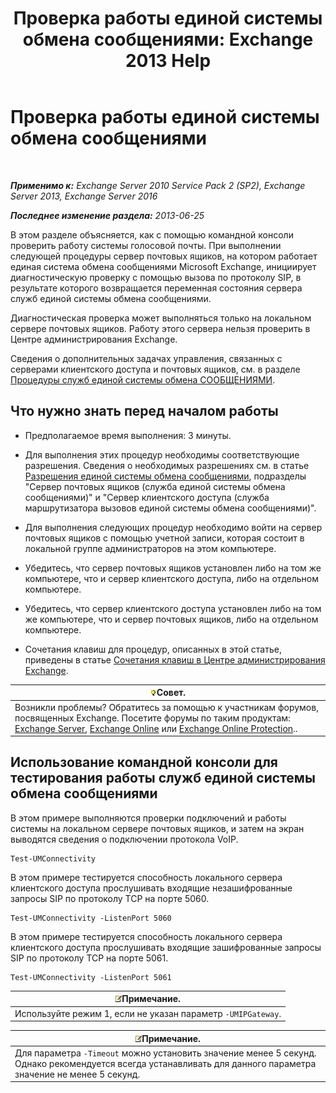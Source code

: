 ﻿---
title: 'Проверка работы единой системы обмена сообщениями: Exchange 2013 Help'
TOCTitle: Проверка работы единой системы обмена сообщениями
ms:assetid: 06c9ab4e-8272-47b1-a217-e366f7e9dbaa
ms:mtpsurl: https://technet.microsoft.com/ru-ru/library/Aa995957(v=EXCHG.150)
ms:contentKeyID: 56271226
ms.date: 05/22/2018
mtps_version: v=EXCHG.150
ms.translationtype: MT
---

# Проверка работы единой системы обмена сообщениями

 

_**Применимо к:** Exchange Server 2010 Service Pack 2 (SP2), Exchange Server 2013, Exchange Server 2016_

_**Последнее изменение раздела:** 2013-06-25_

В этом разделе объясняется, как с помощью командной консоли проверить работу системы голосовой почты. При выполнении следующей процедуры сервер почтовых ящиков, на котором работает единая система обмена сообщениями Microsoft Exchange, инициирует диагностическую проверку с помощью вызова по протоколу SIP, в результате которого возвращается переменная состояния сервера служб единой системы обмена сообщениями.

Диагностическая проверка может выполняться только на локальном сервере почтовых ящиков. Работу этого сервера нельзя проверить в Центре администрирования Exchange.

Сведения о дополнительных задачах управления, связанных с серверами клиентского доступа и почтовых ящиков, см. в разделе [Процедуры служб единой системы обмена СООБЩЕНИЯМИ](um-services-procedures-exchange-2013-help.md).

## Что нужно знать перед началом работы

  - Предполагаемое время выполнения: 3 минуты.

  - Для выполнения этих процедур необходимы соответствующие разрешения. Сведения о необходимых разрешениях см. в статье [Разрешения единой системы обмена сообщениями](unified-messaging-permissions-exchange-2013-help.md), подразделы "Сервер почтовых ящиков (служба единой системы обмена сообщениями)" и "Сервер клиентского доступа (служба маршрутизатора вызовов единой системы обмена сообщениями)".

  - Для выполнения следующих процедур необходимо войти на сервер почтовых ящиков с помощью учетной записи, которая состоит в локальной группе администраторов на этом компьютере.

  - Убедитесь, что сервер почтовых ящиков установлен либо на том же компьютере, что и сервер клиентского доступа, либо на отдельном компьютере.

  - Убедитесь, что сервер клиентского доступа установлен либо на том же компьютере, что и сервер почтовых ящиков, либо на отдельном компьютере.

  - Сочетания клавиш для процедур, описанных в этой статье, приведены в статье [Сочетания клавиш в Центре администрирования Exchange](keyboard-shortcuts-in-the-exchange-admin-center-exchange-online-protection-help.md).

<table>
<thead>
<tr class="header">
<th><img src="images/Bb124558.tip(EXCHG.150).gif" title="Совет" alt="Совет" />Совет.</th>
</tr>
</thead>
<tbody>
<tr class="odd">
<td>Возникли проблемы? Обратитесь за помощью к участникам форумов, посвященных Exchange. Посетите форумы по таким продуктам: <a href="https://go.microsoft.com/fwlink/p/?linkid=60612">Exchange Server</a>, <a href="https://go.microsoft.com/fwlink/p/?linkid=267542">Exchange Online</a> или <a href="https://go.microsoft.com/fwlink/p/?linkid=285351">Exchange Online Protection</a>..</td>
</tr>
</tbody>
</table>


## Использование командной консоли для тестирования работы служб единой системы обмена сообщениями

В этом примере выполняются проверки подключений и работы системы на локальном сервере почтовых ящиков, и затем на экран выводятся сведения о подключении протокола VoIP.

    Test-UMConnectivity

В этом примере тестируется способность локального сервера клиентского доступа прослушивать входящие незашифрованные запросы SIP по протоколу TCP на порте 5060.

    Test-UMConnectivity -ListenPort 5060

В этом примере тестируется способность локального сервера клиентского доступа прослушивать входящие зашифрованные запросы SIP по протоколу TCP на порте 5061.

    Test-UMConnectivity -ListenPort 5061

<table>
<thead>
<tr class="header">
<th><img src="images/JJ126620.note(EXCHG.150).gif" title="Примечание" alt="Примечание" />Примечание.</th>
</tr>
</thead>
<tbody>
<tr class="odd">
<td>Используйте режим 1, если не указан параметр <code>-UMIPGateway</code>.</td>
</tr>
</tbody>
</table>


<table>
<thead>
<tr class="header">
<th><img src="images/JJ126620.note(EXCHG.150).gif" title="Примечание" alt="Примечание" />Примечание.</th>
</tr>
</thead>
<tbody>
<tr class="odd">
<td>Для параметра <code>-Timeout</code> можно установить значение менее 5 секунд. Однако рекомендуется всегда устанавливать для данного параметра значение не менее 5 секунд.</td>
</tr>
</tbody>
</table>

